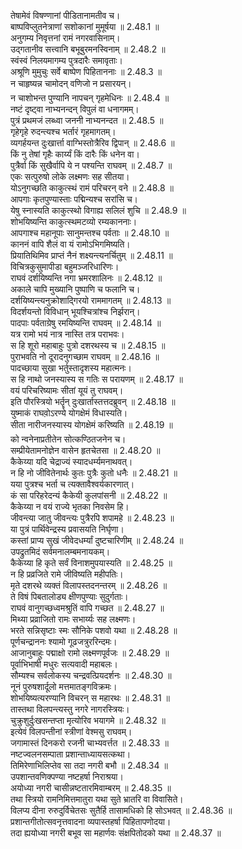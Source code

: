 

  
तेषामेवं विषण्णानां पीडितानामतीव च।  
बाष्पविप्लुतनेत्राणां सशोकानां मुमूर्षया ॥ 2.48.1 ॥   
अनुगम्य निवृत्तनां रामं नगरवासिनाम्।  
उद्गतानीव सत्त्वानि बभूबुरमनस्विनाम् ॥ 2.48.2 ॥   
स्वंस्वं निलयमागम्य पुत्रदारैः समावृताः।  
अश्रूणि मुमुचुः सर्वे बाष्पेण पिहिताननाः ॥ 2.48.3 ॥   
न चाहृष्यन्न चामोदन् वणिजो न प्रसारयन्।  
न चाशोभन्त पुण्यानि नापचन् गृहमेधिनः ॥ 2.48.4 ॥   
नष्टं दृष्ट्वा नाभ्यनन्दन् विपुलं वा धनागमम्।  
पुत्रं प्रथमजं लब्ध्वा जननी नाभ्यनन्दत ॥ 2.48.5 ॥   
गृहेगृहे रुदन्त्यश्च भर्तारं गृहमागतम्।  
व्यगर्हयन्त दुःखार्त्ता वाग्भिस्तोत्रैरिव द्विपान् ॥ 2.48.6 ॥   
किं नु तेषां गृहैः कार्य्यं किं दारैः किं धनेन वा।  
पुत्रैर्वा किं सुखैर्वापि ये न पश्यन्ति राघवम् ॥ 2.48.7 ॥   
एकः सत्पुरुषो लोके लक्ष्मणः सह सीतया।  
योऽनुगच्छति काकुत्स्थं रामं परिचरन् वने ॥ 2.48.8 ॥   
आपगाः कृतपुण्यास्ताः पद्मिन्यश्च सरांसि च।  
येषु स्नास्यति काकुत्स्थो विगाह्य सलिलं शुचि ॥ 2.48.9 ॥   
शोभयिष्यन्ति काकुत्स्थमटव्यो रम्यकाननाः।  
आपगाश्च महानूपाः सानुमन्तश्च पर्वताः ॥ 2.48.10 ॥   
काननं वापि शैलं वा यं रामोऽभिगमिष्यति।  
प्रियातिथिमिव प्राप्तं नैनं शक्ष्यन्त्यनर्चितुम् ॥ 2.48.11 ॥   
विचित्रकुसुमापीडा बहुमञ्जरिधारिणः।  
राघवं दर्शयिष्यन्ति नगा भ्रमरशालिनः ॥ 2.48.12 ॥   
अकाले चापि मुख्यानि पुष्पाणि च फलानि च।  
दर्शयिष्यन्त्यनुक्रोशाद्गिरयो राममागतम् ॥ 2.48.13 ॥   
विदर्शयन्तो विविधान् भूयश्चित्रांश्च निर्झरान्।  
पादपाः पर्वताग्रेषु रमयिष्यन्ति राघवम् ॥ 2.48.14 ॥   
यत्र रामो भयं नात्र नास्ति तत्र पराभवः।  
स हि शूरो महाबाहुः पुत्रो दशरथस्य च ॥ 2.48.15 ॥   
पुराभवति नो दूरादनुगच्छाम राघवम् ॥ 2.48.16 ॥   
पादच्छाया सुखा भर्तुस्तादृशस्य महात्मनः।  
स हि नाथो जनस्यास्य स गतिः स परायणम् ॥ 2.48.17 ॥   
वयं परिचरिष्यामः सीतां यूयं तु राघवम्।  
इति पौरस्त्रियो भर्तॄन् दुःखार्तास्तत्तदब्रुवन् ॥ 2.48.18 ॥   
युष्माकं राघवो़ऽरण्ये योगक्षेमं विधास्यति।  
सीता नारीजनस्यास्य योगक्षेमं करिष्यति ॥ 2.48.19 ॥   
को न्वनेनाप्रतीतेन सोत्कण्ठितजनेन च।  
सम्प्रीयेतामनोज्ञेन वासेन हृतचेतसा ॥ 2.48.20 ॥   
कैकेय्या यदि चेद्राज्यं स्यादधर्म्यमनाथवत्।  
न हि नो जीवितेनार्थः कुतः पुत्रैः कुतो धनैः ॥ 2.48.21 ॥   
यया पुत्रश्च भर्ता च त्यक्तावैश्वर्यकारणात्।  
कं सा परिहरेदन्यं कैकेयी कुलपांसनी ॥ 2.48.22 ॥   
कैकेय्या न वयं राज्ये भृतका निवसेम हि।  
जीवन्त्या जातु जीवन्त्यः पुत्रैरपि शपामहे ॥ 2.48.23 ॥   
या पुत्रं पार्थिवेन्द्रस्य प्रवासयति निर्घृणा।  
कस्तां प्राप्य सुखं जीवेदधर्म्यां दुष्टचारिणीम् ॥ 2.48.24 ॥   
उपद्रुतमिदं सर्वमनालम्बमनायकम्।  
कैकेय्या हि कृते सर्वं विनाशमुपयास्यति ॥ 2.48.25 ॥   
न हि प्रव्रजिते रामे जीविष्यति महीपतिः।  
मृते दशरथे व्यक्तं विलापस्तदनन्तरम् ॥ 2.48.26 ॥   
ते विषं पिबतालोड्य क्षीणपुण्याः सुदुर्गताः।  
राघवं वानुगच्छध्वमश्रुतिं वापि गच्छत ॥ 2.48.27 ॥   
मिथ्या प्रव्राजितो रामः सभार्य्यः सह लक्ष्मणः।  
भरते सन्निसृष्टाः स्मः सौनिके पशवो यथा ॥ 2.48.28 ॥   
पूर्णचन्द्राननः श्यामो गूढजत्रुररिन्दमः।  
आजानुबाहुः पद्माक्षो रामो लक्ष्मणपूर्वजः ॥ 2.48.29 ॥   
पूर्वाभिभाषी मधुरः सत्यवादी महाबलः।  
सौम्यश्च सर्वलोकस्य चन्द्रवत्प्रियदर्शनः ॥ 2.48.30 ॥   
नूनं पुरुषशार्दूलो मत्तमातङ्गविक्रमः।  
शोभयिष्यत्यरण्यानि विचरन् स महारथः ॥ 2.48.31 ॥   
तास्तथा विलपन्त्यस्तु नगरे नागरस्त्रियः।  
चुक्रुशुर्दुःखसन्तप्ता मृत्योरिव भयागमे ॥ 2.48.32 ॥   
इत्येवं विलपन्तीनां स्त्रीणां वेश्मसु राघवम्।  
जगामास्तं दिनकरो रजनी चाभ्यवर्त्तत ॥ 2.48.33 ॥   
नष्टज्वलनसम्पाता प्रशान्ताध्यायसत्कथा।  
तिमिरेणाभिलिप्तेव सा तदा नगरी बभौ ॥ 2.48.34 ॥   
उपशान्तवणिक्पण्या नष्टहर्षा निराश्रया।  
अयोध्या नगरी चासीन्नष्टतारमिवाम्बरम् ॥ 2.48.35 ॥   
तथा स्त्रियो रामनिमित्तमातुरा यथा सुते भ्रातरि वा विवासिते।  
विलप्य दीना रुरुदुर्विचेतसः सुतैर्हि तासामधिको हि सोऽभवत् ॥ 2.48.36 ॥   
प्रशान्तगीतोत्सवनृत्तवादना व्यपास्तहर्षा पिहितापणोदया।  
तदा ह्ययोध्या नगरी बभूव सा महार्णवः संक्षपितोदको यथा ॥ 2.48.37 ॥   
